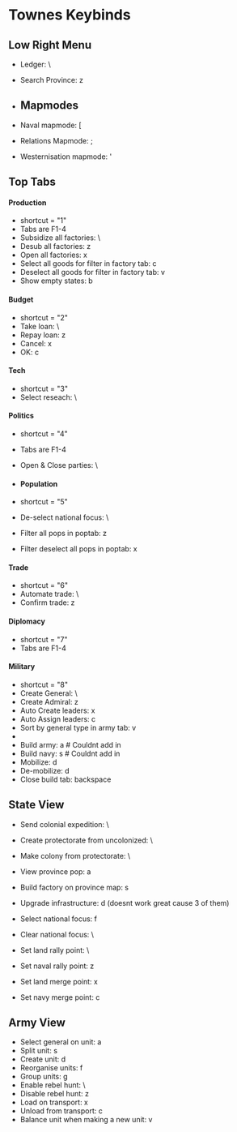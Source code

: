 # Townes Keybinds


## Low Right Menu
- Ledger: \
- Search Province: z


- ## Mapmodes
- Naval mapmode: \[
- Relations Mapmode: ;
- Westernisation mapmode: '


## Top Tabs
#### Production
- shortcut = "1"
- Tabs are F1-4
- Subsidize all factories: \
- Desub all factories: z
- Open all factories: x
- Select all goods for filter in factory tab: c
- Deselect all goods for filter in factory tab: v
- Show empty states: b

#### Budget
- shortcut = "2"
- Take loan: \
- Repay loan: z
- Cancel: x
- OK: c

#### Tech
- shortcut = "3"
- Select reseach: \

#### Politics
- shortcut = "4"
- Tabs are F1-4
- Open & Close parties: \

- #### Population
- shortcut = "5"
- De-select national focus: \
- Filter all pops in poptab: z
- Filter deselect all pops in poptab: x

#### Trade
- shortcut = "6"
- Automate trade: \
- Confirm trade: z

#### Diplomacy
- shortcut = "7"
- Tabs are F1-4

#### Military
- shortcut = "8"
- Create General: \
- Create Admiral: z
- Auto Create leaders: x
- Auto Assign leaders: c
- Sort by general type in army tab: v
- 
- Build army: a    # Couldnt add in
- Build navy: s    # Couldnt add in
- Mobilize: d
- De-mobilize: d
- Close build tab: backspace


## State View
- Send colonial expedition: \
- Create protectorate from uncolonized: \
- Make colony from protectorate: \

- View province pop: a
- Build factory on province map: s
- Upgrade infrastructure: d   (doesnt work great cause 3 of them)
- Select national focus: f
- Clear national focus: \

- Set land rally point: \
- Set naval rally point: z
- Set land merge point: x
- Set navy merge point: c


## Army View
- Select general on unit: a
- Split unit: s
- Create unit: d
- Reorganise units: f
- Group units: g
- Enable rebel hunt: \
- Disable rebel hunt: z
- Load on transport: x
- Unload from transport: c
- Balance unit when making a new unit: v